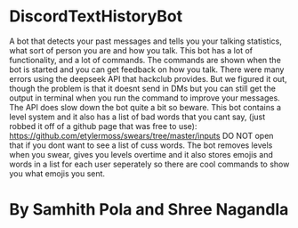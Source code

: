 # DiscordTextHistoryBot
A bot that detects your past messages and tells you your talking statistics, what sort of person you are and how you talk.
This bot has a lot of functionality, and a lot of commands. The commands are shown when the bot is started and you can get feedback on how you talk.
There were many errors using the deepseek API that hackclub provides. But we figured it out, though the problem is that it doesnt send in DMs but you can still get the output in terminal when you run the command to improve your messages. The API does slow down the bot quite a bit so beware. This bot contains a level system and it also has a list of bad words that you cant say, (just robbed it off of a github page that was free to use): https://github.com/etylermoss/swears/tree/master/inputs DO NOT open that if you dont want to see a list of cuss words. The bot removes levels when you swear, gives you levels overtime and it also stores emojis and words in a list for each user seperately so there are cool commands to show you what emojis you sent.


# By Samhith Pola and Shree Nagandla
